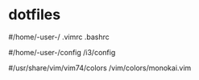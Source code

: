 # dotfiles

#/home/-user-/
.vimrc
.bashrc

#/home/-user-/config
/i3/config

#/usr/share/vim/vim74/colors
/vim/colors/monokai.vim
